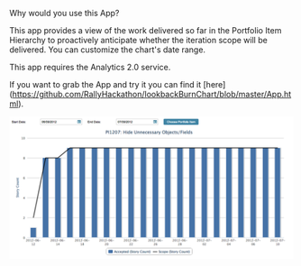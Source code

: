 Why would you use this App?

This app provides a view of the work delivered so far in the Portfolio Item Hierarchy to proactively anticipate whether the iteration scope will be delivered.  You can customize the chart's date range.

This app requires the Analytics 2.0 service.  

If you want to grab the App and try it you can find it [here] (https://github.com/RallyHackathon/lookbackBurnChart/blob/master/App.html).


![Alt text](https://github.com/RallyHackathon/lookbackBurnChart/raw/master/Screenshot.png)